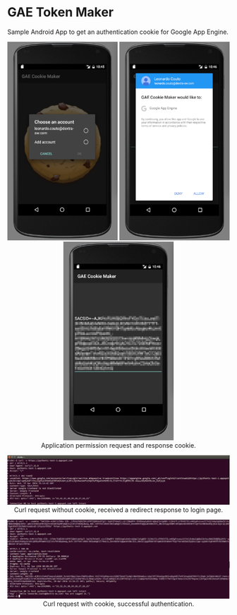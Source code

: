# GAE Token Maker
Sample Android App to get an authentication cookie for Google App Engine.

<p align="center">
  <img src="sample/cookie01.png?raw=true" alt="Account Picker Screen" title="Account Picker Screen" width="250px" height="450px">
  <img src="sample/cookie02.png?raw=true" alt="Permission Request Dialog" title="Permission Request Dialog"  width="250px" height="450px">
  <img src="sample/cookie03.png?raw=true" alt="Cookie Value" title="Cookie Value" width="250px" height="450px">
  <br>Application permission request and response cookie.
</p>

<p align="center">
  <img src="sample/cookie04.png?raw=true" alt="Curl without Cookie" title="Curl without Cookie">
  <br>Curl request without cookie, received a redirect response to login page.
</p>

<p align="center">
  <img src="sample/cookie05.png?raw=true" alt="Curl with Cookie" title="Curl with Cookie">
  <br>Curl request with cookie, successful authentication.
</p>
